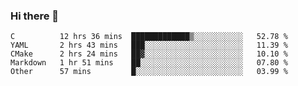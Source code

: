 ### Hi there 👋

<!--
**WShiBin/WShiBin** is a ✨ _special_ ✨ repository because its `README.md` (this file) appears on your GitHub profile.

Here are some ideas to get you started:

- 🔭 I’m currently working on ...
- 🌱 I’m currently learning ...
- 👯 I’m looking to collaborate on ...
- 🤔 I’m looking for help with ...
- 💬 Ask me about ...
- 📫 How to reach me: ...
- 😄 Pronouns: ...
- ⚡ Fun fact: ...
-->

<!--START_SECTION:waka-->
```text
C          12 hrs 36 mins  █████████████▒░░░░░░░░░░░   52.78 % 
YAML       2 hrs 43 mins   ███░░░░░░░░░░░░░░░░░░░░░░   11.39 % 
CMake      2 hrs 24 mins   ██▓░░░░░░░░░░░░░░░░░░░░░░   10.10 % 
Markdown   1 hr 51 mins    ██░░░░░░░░░░░░░░░░░░░░░░░   07.80 % 
Other      57 mins         █░░░░░░░░░░░░░░░░░░░░░░░░   03.99 % 
```
<!--END_SECTION:waka-->
